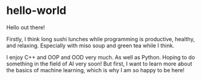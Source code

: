 # hello-world

Hello out there!

Firstly, I think long sushi lunches while programming 
is productive, healthy, and relaxing.  Especially with 
miso soup and green tea while I think.

I enjoy C++ and OOP and OOD very much.  As well as Python.
Hoping to do something in the field of AI very soon!
But first, I want to learn more about the basics of machine
learning, which is why I am so happy to be here!
